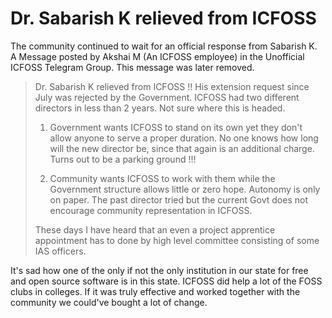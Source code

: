 # Dr. Sabarish K relieved from ICFOSS

The community continued to wait for an official response from Sabarish K.
A Message posted by Akshai M (An ICFOSS employee) in the Unofficial ICFOSS 
Telegram Group. This message was later removed.

>Dr. Sabarish K relieved from ICFOSS !! His extension request since July was 
>rejected by the Government. ICFOSS had two different directors in less than 2 
>years. Not sure where this is headed.
>
>1. Government wants ICFOSS to stand on its own yet they don't allow anyone to 
>serve a proper duration. No one knows how long will the new director be, since 
>that again is an additional charge. Turns out to be a parking ground !!!
>
>2. Community wants ICFOSS to work with them while the Government structure 
>allows little or zero hope. Autonomy is only on paper. The past director tried 
>but the current Govt does not encourage community representation in ICFOSS.
>
>These days I have heard that an even a project apprentice appointment has to 
>done by high level committee consisting of some IAS officers.

It's sad how one of the only if not the only institution in our 
state for free and open source software is in this state. ICFOSS did help a lot
of the FOSS clubs in colleges. If it was truly effective and worked together 
with the community we could've bought a lot of change.

